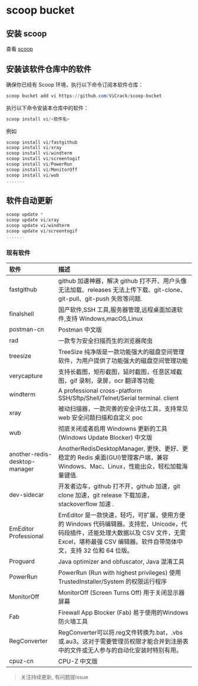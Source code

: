 # scoop bucket

## 安装 scoop

查看 [scoop](https://github.com/ScoopInstaller/Scoop)

## 安装该软件仓库中的软件

确保你已经有 Scoop 环境，执行以下命令订阅本软件仓库：

```powershell
scoop bucket add vi https://github.com/ViCrack/scoop-bucket
```

执行以下命令安装本仓库中的软件：

```powershell
scoop install vi/<软件名>
```

例如

```powershell
scoop install vi/fastgithub
scoop install vi/xray
scoop install vi/windterm
scoop install vi/screentogif
scoop install vi/PowerRun
scoop install vi/MonitorOff
scoop install vi/wub
.......
```

## 软件自动更新

```powershell
scoop update *
scoop update vi/xray
scoop update vi/windterm
scoop update vi/screentogif
.......
```

### 现有软件

| 软件                          | 描述                                                                                                                                                                                                  |
| :---------------------------- | :---------------------------------------------------------------------------------------------------------------------------------------------------------------------------------------------------- |
| fastgithub                    | github 加速神器，解决 github 打不开、用户头像无法加载、releases 无法上传下载、git-clone、git-pull、git-push 失败等问题.                                                                               |
| finalshell                    | 国产软件,SSH 工具,服务器管理,远程桌面加速软件,支持 Windows,macOS,Linux                                                                                                                                |
| postman-cn                    | Postman 中文版                                                                                                                                                                                        |
| rad                           | 一款专为安全扫描而生的浏览器爬虫                                                                                                                                                                      |
| treesize                      | TreeSize 纯净版是一款功能强大的磁盘空间管理软件，为用户提供了功能强大的磁盘空间管理功能                                                                                                               |
| verycapture                   | 支持长截图，矩形截图，延时截图，任意区域截图，gif 录制，录屏，ocr 翻译等功能                                                                                                                          |
| windterm                      |  A professional cross-platform SSH/Sftp/Shell/Telnet/Serial terminal. client                                                                                                                                                                   |
| xray                          | 被动扫描器，一款完善的安全评估工具，支持常见 web 安全问题扫描和自定义 poc                                                                                                                             |
| wub                           | 彻底关闭或者启用 Windowns 更新的工具(Windows Update Blocker) 中文版                                                                                                                                   |
| another-redis-desktop-manager | AnotherRedisDesktopManager, 更快、更好、更稳定的 Redis 桌面(GUI)管理客户端，兼容 Windows、Mac、Linux，性能出众，轻松加载海量键值.                                                                     |
| dev-sidecar                   | 开发者边车，github 打不开，github 加速，git clone 加速，git release 下载加速，stackoverflow 加速 .                                                                                                    |
| EmEditor Professional         | EmEditor 是一款快速，轻巧，可扩展，使用方便的 Windows 代码编辑器。支持宏，Unicode，代码段插件，还能处理大数据以及 CSV 文件，无需 Excel，堪称最强 CSV 编辑器。软件自带简体中文，支持 32 位和 64 位版。 |
| Proguard                      | Java optimizer and obfuscator, Java 混淆工具                                                                                                                                                          |
| PowerRun                      | PowerRun (Run with highest privileges) 使用 TrustedInstaller/System 的权限运行程序                                                                                                                    |
| MonitorOff                      | MonitorOff (Screen Turns Off) 用于关闭显示器屏幕 |
| Fab                      | Firewall App Blocker (Fab) 易于使用的Windows防火墙工具  |
| RegConverter                      | RegConverter可以将.reg文件转换为.bat，.vbs或.au3。这对于需要管理员权限才能合并到注册表中的文件或无人参与的自动化安装时特别有用。  |
| cpuz-cn                      |  CPU-Z 中文版 |

> 关注持续更新, 有问题提issue
